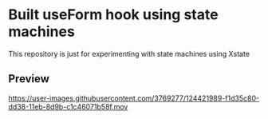 # Built useForm hook using state machines

This repository is just for experimenting with state machines using Xstate

## Preview



https://user-images.githubusercontent.com/3769277/124421989-f1d35c80-dd38-11eb-8d9b-c1c46071b58f.mov


